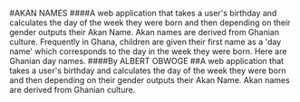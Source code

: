 #AKAN NAMES
####A web application that takes a user's birthday and calculates the day of the week they were born and then depending on their gender outputs their Akan Name. Akan names are derived from Ghanian culture. Frequently in Ghana, children are given their first name as a 'day name' which corresponds to the day in the week they were born. Here are Ghanian day names.
####By ALBERT OBWOGE
##A web application that takes a user's birthday and calculates the day of the week they were born and then depending on their gender outputs their Akan Name. Akan names are derived from Ghanian culture.